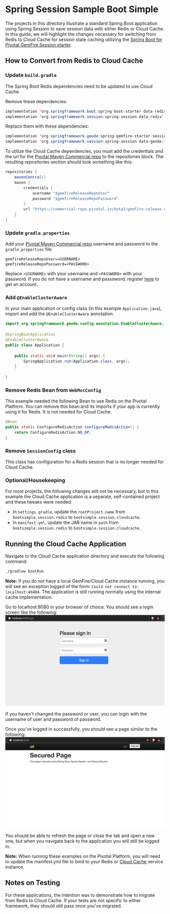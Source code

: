 <!--Copyright (C) 2019-Present Pivotal Software, Inc. All rights reserved.

This program and the accompanying materials are made available under the terms of the under the Apache License, Version
2.0 (the "License”); you may not use this file except in compliance with the License. You may obtain a copy of the
License at

http://www.apache.org/licenses/LICENSE-2.0

Unless required by applicable law or agreed to in writing, software distributed under the License is distributed on an
"AS IS" BASIS, WITHOUT WARRANTIES OR CONDITIONS OF ANY KIND, either express or implied. See the License for the specific
language governing permissions and limitations under the License.-->

# Spring Session Sample Boot Simple

The projects in this directory illustrate a standard Spring Boot application using Spring Session to save session data
with either Redis or Cloud Cache. In this guide, we will highlight the changes necessary for switching from Redis to
Cloud Cache for session state caching utilizing the
[Spring Boot for Pivotal GemFire Session starter](https://docs.spring.io/autorepo/docs/spring-boot-data-geode-build/current/reference/html5/#introduction).

## How to Convert from Redis to Cloud Cache

### Update `build.gradle`
The Spring Boot Redis dependencies need to be updated to use Cloud Cache.

Remove these dependencies:

```java
implementation 'org.springframework.boot:spring-boot-starter-data-redis'
implementation 'org.springframework.session:spring-session-data-redis'
```

Replace them with these dependencies:

```java
implementation 'org.springframework.geode:spring-gemfire-starter-session:1.2.2.RELEASE'
implementation 'org.springframework.session:spring-session-data-geode:2.2.1.RELEASE'
```

To utilize the Cloud Cache dependencies, you must add the credentials and the url for the
[Pivotal Maven Commercial repo](https://commercial-repo.pivotal.io/login/auth) to
the repositories block. The resulting repositories section should look something like this:

```java
repositories {
    mavenCentral()
    maven {
        credentials {
            username "$gemfireReleaseRepoUser"
            password "$gemfireReleaseRepoPassword"
        }
        url "https://commercial-repo.pivotal.io/data3/gemfire-release-repo/gemfire"
    }
}
```

### Update `gradle.properties`
Add your [Pivotal Maven Commercial repo](https://commercial-repo.pivotal.io/login/auth) username and password to the `gradle.properties` file:

```properties
gemfireReleaseRepoUser=<USERNAME>
gemfireReleaseRepoPassword=<PASSWORD>
```

Replace `<USERNAME>` with your username and `<PASSWORD>` with your password. If you do not have a username and passsword, 
register [here](https://commercial-repo.pivotal.io/login/auth) to get an account.

### Add `@EnableClusterAware`
In your main application or config class (in this example `Application.java`), import and add the `@EnableClusterAware` 
annotation:

```java
import org.springframework.geode.config.annotation.EnableClusterAware;

@SpringBootApplication
@EnableClusterAware
public class Application {

	public static void main(String[] args) {
		SpringApplication.run(Application.class, args);
	}

}
```

### Remove Redis Bean from `WebMvcConfig`
This example needed the following Bean to use Redis on the Pivotal Platform. You can remove this bean and its imports
if your app is currently using it for Redis. It is not needed for Cloud Cache.

```java
@Bean
public static ConfigureRedisAction configureRedisAction() {
    return ConfigureRedisAction.NO_OP;
}
```

### Remove `SessionConfig` class
This class has configuration for a Redis session that is no longer needed for Cloud Cache.

### Optional/Housekeeping
For most projects, the following changes will not be necessary, but in this example the Cloud Cache application is a
separate, self-contained project and these tweaks were needed:

- In `settings.gradle`, update the `rootProject.name` from `bootsimple.session.redis` to `bootsimple.session.cloudcache`.
- In `manifest.yml`, update the JAR name in `path` from `bootsimple.session.redis` to `bootsimple.session.cloudcache`.

## Running the Cloud Cache Application

Navigate to the Cloud Cache application directory and execute the following command:
```bash
./gradlew bootRun
```

**Note:** If you do not have a local GemFire/Cloud Cache instance running, you will see an exception logged of the form:
`Could not connect to: localhost:40404`. The application is still running normally using the internal cache
implementation.

Go to localhost:8080 in your browser of choice. You should see a login screen like the following:
![login page](readme-images/login-page.png)

If you haven't changed the password or user, you can login with the username of user and password of password.

Once you've logged in successfully, you should see a page similar to the following:
![secured page](readme-images/secured-page.png)

You should be able to refresh the page or close the tab and open a new one, but when you navigate back to the
application you will still be logged in.

**Note:** When running these examples on the Pivotal Platform, you will need to update the manifest.yml file to bind to your
Redis or [Cloud Cache](https://docs.pivotal.io/cloud-cache-dev/get-started#test-pas) service instance.

## Notes on Testing
For these applications, the intention was to demonstrate how to migrate from Redis to Cloud Cache.  If your tests are 
not specific to either framework, they should still pass once you've migrated.